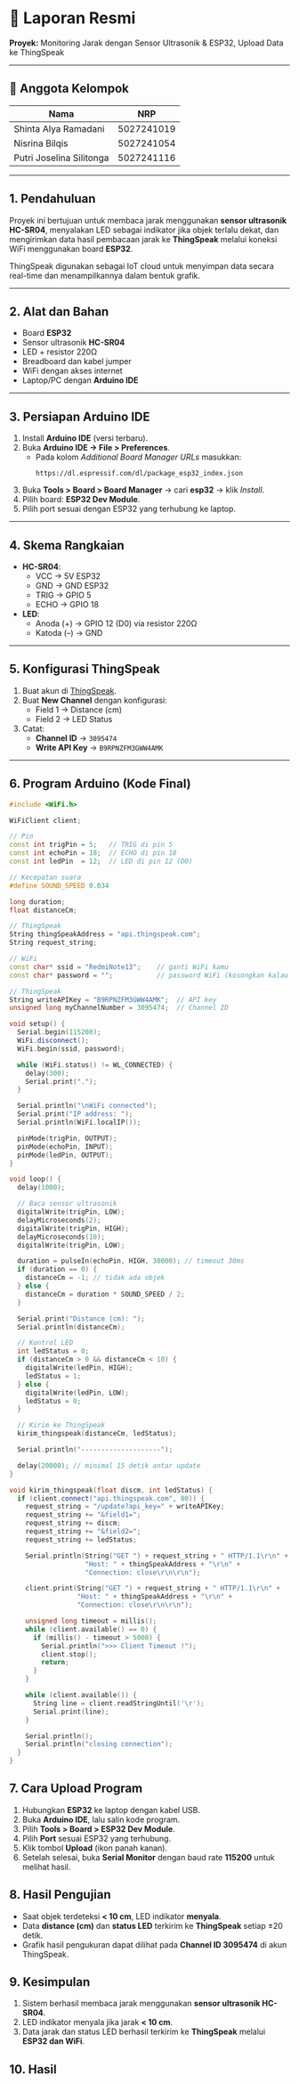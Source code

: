# 📑 Laporan Resmi
**Proyek:** Monitoring Jarak dengan Sensor Ultrasonik & ESP32, Upload Data ke ThingSpeak  

---

## 👥 Anggota Kelompok
| Nama                     | NRP        |
|---------------------------|------------|
| Shinta Alya Ramadani      | 5027241019 |
| Nisrina Bilqis            | 5027241054 |
| Putri Joselina Silitonga  | 5027241116 |

---

## 1. Pendahuluan
Proyek ini bertujuan untuk membaca jarak menggunakan **sensor ultrasonik HC-SR04**, menyalakan LED sebagai indikator jika objek terlalu dekat, dan mengirimkan data hasil pembacaan jarak ke **ThingSpeak** melalui koneksi WiFi menggunakan board **ESP32**.  

ThingSpeak digunakan sebagai IoT cloud untuk menyimpan data secara real-time dan menampilkannya dalam bentuk grafik.  

---

## 2. Alat dan Bahan
- Board **ESP32**  
- Sensor ultrasonik **HC-SR04**  
- LED + resistor 220Ω  
- Breadboard dan kabel jumper  
- WiFi dengan akses internet  
- Laptop/PC dengan **Arduino IDE**  

---

## 3. Persiapan Arduino IDE
1. Install **Arduino IDE** (versi terbaru).  
2. Buka **Arduino IDE → File > Preferences**.  
   - Pada kolom *Additional Board Manager URLs* masukkan:  
     ```
     https://dl.espressif.com/dl/package_esp32_index.json
     ```
3. Buka **Tools > Board > Board Manager** → cari **esp32** → klik *Install*.  
4. Pilih board: **ESP32 Dev Module**.  
5. Pilih port sesuai dengan ESP32 yang terhubung ke laptop.  

---

## 4. Skema Rangkaian
- **HC-SR04**:  
  - VCC → 5V ESP32  
  - GND → GND ESP32  
  - TRIG → GPIO 5  
  - ECHO → GPIO 18  
- **LED**:  
  - Anoda (+) → GPIO 12 (D0) via resistor 220Ω  
  - Katoda (–) → GND  

---

## 5. Konfigurasi ThingSpeak
1. Buat akun di [ThingSpeak](https://thingspeak.com).  
2. Buat **New Channel** dengan konfigurasi:  
   - Field 1 → Distance (cm)  
   - Field 2 → LED Status  
3. Catat:  
   - **Channel ID** → `3095474`  
   - **Write API Key** → `B9RPNZFM3GWW4AMK`  

---

## 6. Program Arduino (Kode Final)

```cpp
#include <WiFi.h>

WiFiClient client;

// Pin
const int trigPin = 5;   // TRIG di pin 5
const int echoPin = 18;  // ECHO di pin 18
const int ledPin  = 12;  // LED di pin 12 (D0)

// Kecepatan suara
#define SOUND_SPEED 0.034

long duration;
float distanceCm;

// ThingSpeak
String thingSpeakAddress = "api.thingspeak.com";
String request_string;

// WiFi
const char* ssid = "RedmiNote13";    // ganti WiFi kamu
const char* password = "";           // password WiFi (kosongkan kalau tidak ada)

// ThingSpeak
String writeAPIKey = "B9RPNZFM3GWW4AMK";  // API key
unsigned long myChannelNumber = 3095474;  // Channel ID

void setup() {
  Serial.begin(115200);
  WiFi.disconnect();
  WiFi.begin(ssid, password);

  while (WiFi.status() != WL_CONNECTED) {
    delay(300);
    Serial.print(".");
  }

  Serial.println("\nWiFi connected");
  Serial.print("IP address: ");
  Serial.println(WiFi.localIP());

  pinMode(trigPin, OUTPUT); 
  pinMode(echoPin, INPUT);  
  pinMode(ledPin, OUTPUT);
}

void loop() {
  delay(1000);

  // Baca sensor ultrasonik
  digitalWrite(trigPin, LOW);
  delayMicroseconds(2);
  digitalWrite(trigPin, HIGH);
  delayMicroseconds(10);
  digitalWrite(trigPin, LOW);

  duration = pulseIn(echoPin, HIGH, 30000); // timeout 30ms
  if (duration == 0) {
    distanceCm = -1; // tidak ada objek
  } else {
    distanceCm = duration * SOUND_SPEED / 2;
  }

  Serial.print("Distance (cm): ");
  Serial.println(distanceCm);

  // Kontrol LED
  int ledStatus = 0;
  if (distanceCm > 0 && distanceCm < 10) {
    digitalWrite(ledPin, HIGH);
    ledStatus = 1;
  } else {
    digitalWrite(ledPin, LOW);
    ledStatus = 0;
  }

  // Kirim ke ThingSpeak
  kirim_thingspeak(distanceCm, ledStatus);

  Serial.println("--------------------");

  delay(20000); // minimal 15 detik antar update
}

void kirim_thingspeak(float discm, int ledStatus) {
  if (client.connect("api.thingspeak.com", 80)) {
    request_string = "/update?api_key=" + writeAPIKey;
    request_string += "&field1=";
    request_string += discm;
    request_string += "&field2=";
    request_string += ledStatus;

    Serial.println(String("GET ") + request_string + " HTTP/1.1\r\n" +
                   "Host: " + thingSpeakAddress + "\r\n" +
                   "Connection: close\r\n\r\n");

    client.print(String("GET ") + request_string + " HTTP/1.1\r\n" +
                 "Host: " + thingSpeakAddress + "\r\n" +
                 "Connection: close\r\n\r\n");

    unsigned long timeout = millis();
    while (client.available() == 0) {
      if (millis() - timeout > 5000) {
        Serial.println(">>> Client Timeout !");
        client.stop();
        return;
      }
    }

    while (client.available()) {
      String line = client.readStringUntil('\r');
      Serial.print(line);
    }

    Serial.println();
    Serial.println("closing connection");
  }
}
```
## 7. Cara Upload Program
1. Hubungkan **ESP32** ke laptop dengan kabel USB.  
2. Buka **Arduino IDE**, lalu salin kode program.  
3. Pilih **Tools > Board > ESP32 Dev Module**.  
4. Pilih **Port** sesuai ESP32 yang terhubung.  
5. Klik tombol **Upload** (ikon panah kanan).  
6. Setelah selesai, buka **Serial Monitor** dengan baud rate **115200** untuk melihat hasil.  



## 8. Hasil Pengujian
- Saat objek terdeteksi **< 10 cm**, LED indikator **menyala**.  
- Data **distance (cm)** dan **status LED** terkirim ke **ThingSpeak** setiap ±20 detik.  
- Grafik hasil pengukuran dapat dilihat pada **Channel ID 3095474** di akun ThingSpeak.  



## 9. Kesimpulan
1. Sistem berhasil membaca jarak menggunakan **sensor ultrasonik HC-SR04**.  
2. LED indikator menyala jika jarak **< 10 cm**.  
3. Data jarak dan status LED berhasil terkirim ke **ThingSpeak** melalui **ESP32 dan WiFi**.


## 10. Hasil



